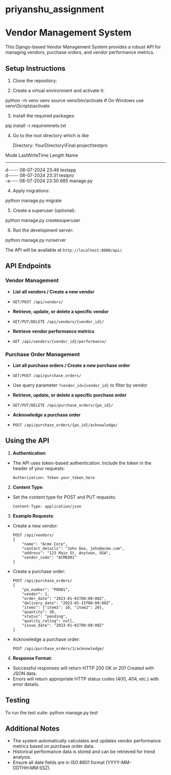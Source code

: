 # priyanshu_assignment

# Vendor Management System

This Django-based Vendor Management System provides a robust API for managing vendors, purchase orders, and vendor performance metrics.

## Setup Instructions

1. Clone the repository:

2. Create a virtual environment and activate it:

python -m venv venv
source venv/bin/activate  # On Windows use venv\Scripts\activate

3. Install the required packages:

pip install -r requiremnets.txt

4. Go to the root directory which is like

    Directory: YourDirectory\Final project\testpro


Mode                 LastWriteTime         Length Name                                                                                                                      
----                 -------------         ------ ----                                                                                                                      
d-----        08-07-2024     23:46                testapp                                                                                                                   
d-----        08-07-2024     23:31                testpro                                                                                                                   
-a----        08-07-2024     23:30            685 manage.py                                                                                                                 


4. Apply migrations:

python manage.py migrate

5. Create a superuser (optional):

python manage.py createsuperuser

6. Run the development server:

python manage.py runserver

The API will be available at `http://localhost:8000/api/`.

## API Endpoints

### Vendor Management

- **List all vendors / Create a new vendor**
- `GET/POST /api/vendors/`

- **Retrieve, update, or delete a specific vendor**
- `GET/PUT/DELETE /api/vendors/{vendor_id}/`

- **Retrieve vendor performance metrics**
- `GET /api/vendors/{vendor_id}/performance/`

### Purchase Order Management

- **List all purchase orders / Create a new purchase order**
- `GET/POST /api/purchase_orders/`
- Use query parameter `?vendor_id={vendor_id}` to filter by vendor

- **Retrieve, update, or delete a specific purchase order**
- `GET/PUT/DELETE /api/purchase_orders/{po_id}/`

- **Acknowledge a purchase order**
- `POST /api/purchase_orders/{po_id}/acknowledge/`

## Using the API

1. **Authentication**: 
- The API uses token-based authentication. Include the token in the header of your requests:
  ```
  Authorization: Token your_token_here
  ```

2. **Content Type**:
- Set the content type for POST and PUT requests:
  ```
  Content-Type: application/json
  ```

3. **Example Requests**:

- Create a new vendor:
  ```
  POST /api/vendors/
  {
      "name": "Acme Corp",
      "contact_details": "John Doe, john@acme.com",
      "address": "123 Main St, Anytown, USA",
      "vendor_code": "ACME001"
  }
  ```

- Create a purchase order:
  ```
  POST /api/purchase_orders/
  {
      "po_number": "PO001",
      "vendor": 1,
      "order_date": "2023-01-01T00:00:00Z",
      "delivery_date": "2023-01-15T00:00:00Z",
      "items": {"item1": 10, "item2": 20},
      "quantity": 30,
      "status": "pending",
      "quality_rating": null,
      "issue_date": "2023-01-01T00:00:00Z"
  }
  ```

- Acknowledge a purchase order:
  ```
  POST /api/purchase_orders/1/acknowledge/
  ```

4. **Response Format**:
- Successful responses will return HTTP 200 OK or 201 Created with JSON data.
- Errors will return appropriate HTTP status codes (400, 404, etc.) with error details.

## Testing

To run the test suite:
python manage.py test

## Additional Notes

- The system automatically calculates and updates vendor performance metrics based on purchase order data.
- Historical performance data is stored and can be retrieved for trend analysis.
- Ensure all date fields are in ISO 8601 format (YYYY-MM-DDTHH:MM:SSZ).

